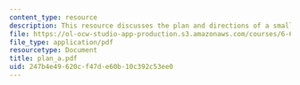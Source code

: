 ```yaml
---
content_type: resource
description: This resource discusses the plan and directions of a small power system.
file: https://ol-ocw-studio-app-production.s3.amazonaws.com/courses/6-691-seminar-in-electric-power-systems-spring-2006/247b4e49620cf47de60b10c392c53ee0_plan_a.pdf
file_type: application/pdf
resourcetype: Document
title: plan_a.pdf
uid: 247b4e49-620c-f47d-e60b-10c392c53ee0
---
```

